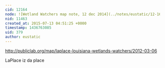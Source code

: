 ```yaml
---
cid: 12164
node: ![Wetland Watchers map note, 12 dec 2014](../notes/eustatic/12-16-2014/wetland-watchers-map-note-12-dec-2014)
nid: 11463
created_at: 2015-07-13 04:51:25 +0000
timestamp: 1436763085
uid: 379
author: eustatic
---
```


http://publiclab.org/map/laplace-louisiana-wetlands-watchers/2012-03-06

LaPlace iz da place